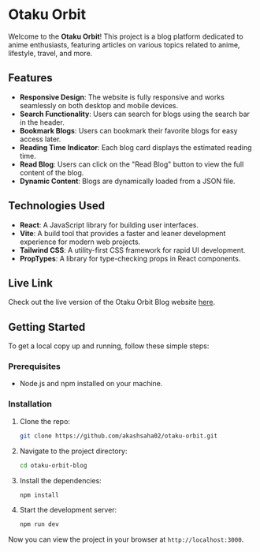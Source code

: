 
# Otaku Orbit

Welcome to the **Otaku Orbit**! This project is a blog platform dedicated to anime enthusiasts, featuring articles on various topics related to anime, lifestyle, travel, and more.

## Features

- **Responsive Design**: The website is fully responsive and works seamlessly on both desktop and mobile devices.
- **Search Functionality**: Users can search for blogs using the search bar in the header.
- **Bookmark Blogs**: Users can bookmark their favorite blogs for easy access later.
- **Reading Time Indicator**: Each blog card displays the estimated reading time.
- **Read Blog**: Users can click on the "Read Blog" button to view the full content of the blog.
- **Dynamic Content**: Blogs are dynamically loaded from a JSON file.

## Technologies Used

- **React**: A JavaScript library for building user interfaces.
- **Vite**: A build tool that provides a faster and leaner development experience for modern web projects.
- **Tailwind CSS**: A utility-first CSS framework for rapid UI development.
- **PropTypes**: A library for type-checking props in React components.

## Live Link

Check out the live version of the Otaku Orbit Blog website [here](https://otakuorbit.netlify.app/).

## Getting Started

To get a local copy up and running, follow these simple steps:

### Prerequisites

- Node.js and npm installed on your machine.

### Installation

1. Clone the repo:
   ```bash
   git clone https://github.com/akashsaha02/otaku-orbit.git
   ```

2. Navigate to the project directory:
   ```bash
   cd otaku-orbit-blog
   ```

3. Install the dependencies:
   ```bash
   npm install
   ```

4. Start the development server:
   ```bash
   npm run dev
   ```

Now you can view the project in your browser at `http://localhost:3000`.
